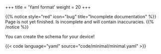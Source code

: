 +++
title = 'Yaml format'
weight = 20
+++

{{% notice style="red" icon="bug" title="Incomplete documentation" %}}
Page is not yet finished. Is incomplete and will contain inaccuracies.
{{% /notice %}}

You can create the schema for your device!

{{< code language="yaml" source="code/minimal/minimal.yaml" >}}


